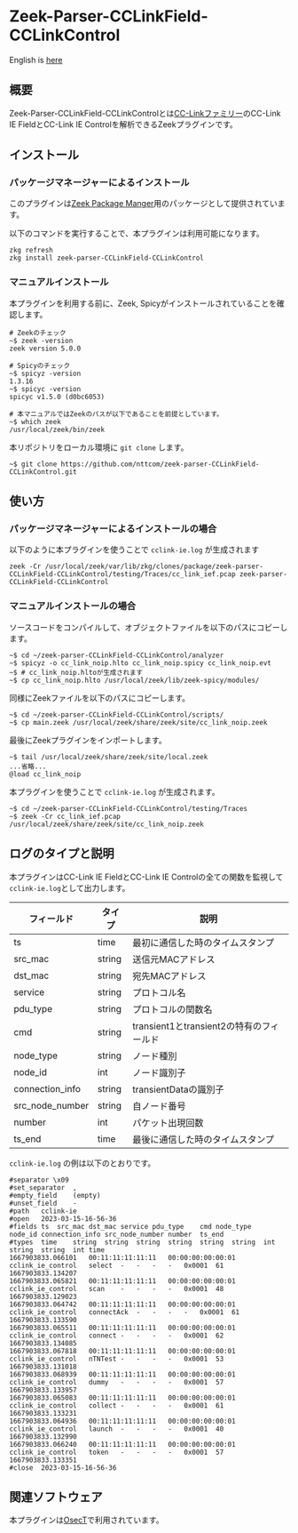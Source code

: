 # Zeek-Parser-CCLinkField-CCLinkControl

English is [here](https://github.com/nttcom/zeek-parser-CCLinkField-CCLinkControl/blob/main/README_en.md)

## 概要

Zeek-Parser-CCLinkField-CCLinkControlとは[CC-Linkファミリー](https://www.cc-link.org/ja/cclink/index.html)のCC-Link IE FieldとCC-Link IE Controlを解析できるZeekプラグインです。

## インストール

### パッケージマネージャーによるインストール

このプラグインは[Zeek Package Manger](https://docs.zeek.org/projects/package-manager/en/stable/index.html)用のパッケージとして提供されています。

以下のコマンドを実行することで、本プラグインは利用可能になります。
```
zkg refresh
zkg install zeek-parser-CCLinkField-CCLinkControl
```

### マニュアルインストール

本プラグインを利用する前に、Zeek, Spicyがインストールされていることを確認します。

```
# Zeekのチェック
~$ zeek -version
zeek version 5.0.0

# Spicyのチェック
~$ spicyz -version
1.3.16
~$ spicyc -version
spicyc v1.5.0 (d0bc6053)

# 本マニュアルではZeekのパスが以下であることを前提としています。
~$ which zeek
/usr/local/zeek/bin/zeek
```

本リポジトリをローカル環境に `git clone` します。

```
~$ git clone https://github.com/nttcom/zeek-parser-CCLinkField-CCLinkControl.git
```

## 使い方

### パッケージマネージャーによるインストールの場合

以下のように本プラグインを使うことで `cclink-ie.log` が生成されます

```
zeek -Cr /usr/local/zeek/var/lib/zkg/clones/package/zeek-parser-CCLinkField-CCLinkControl/testing/Traces/cc_link_ief.pcap zeek-parser-CCLinkField-CCLinkControl
```

### マニュアルインストールの場合

ソースコードをコンパイルして、オブジェクトファイルを以下のパスにコピーします。

```
~$ cd ~/zeek-parser-CCLinkField-CCLinkControl/analyzer
~$ spicyz -o cc_link_noip.hlto cc_link_noip.spicy cc_link_noip.evt
~$ # cc_link_noip.hltoが生成されます
~$ cp cc_link_noip.hlto /usr/local/zeek/lib/zeek-spicy/modules/
```

同様にZeekファイルを以下のパスにコピーします。

```
~$ cd ~/zeek-parser-CCLinkField-CCLinkControl/scripts/
~$ cp main.zeek /usr/local/zeek/share/zeek/site/cc_link_noip.zeek
```

最後にZeekプラグインをインポートします。

```
~$ tail /usr/local/zeek/share/zeek/site/local.zeek
...省略...
@load cc_link_noip
```

本プラグインを使うことで `cclink-ie.log` が生成されます。

```
~$ cd ~/zeek-parser-CCLinkField-CCLinkControl/testing/Traces
~$ zeek -Cr cc_link_ief.pcap /usr/local/zeek/share/zeek/site/cc_link_noip.zeek
```

## ログのタイプと説明

本プラグインはCC-Link IE FieldとCC-Link IE Controlの全ての関数を監視して`cclink-ie.log`として出力します。

| フィールド | タイプ | 説明 |
| --- | --- | --- |
| ts | time | 最初に通信した時のタイムスタンプ |
| src_mac | string | 送信元MACアドレス |
| dst_mac | string | 宛先MACアドレス |
| service | string | プロトコル名 |
| pdu_type | string | プロトコルの関数名 |
| cmd | string | transient1とtransient2の特有のフィールド |
| node_type | string | ノード種別 |
| node_id | int | ノード識別子 |
| connection_info | string | transientDataの識別子 |
| src_node_number | string | 自ノード番号 |
| number | int | パケット出現回数 |
| ts_end | time | 最後に通信した時のタイムスタンプ |

`cclink-ie.log` の例は以下のとおりです。

```
#separator \x09
#set_separator	,
#empty_field	(empty)
#unset_field	-
#path	cclink-ie
#open	2023-03-15-16-56-36
#fields	ts	src_mac	dst_mac	service	pdu_type	cmd	node_type	node_id	connection_info	src_node_number	number	ts_end
#types	time	string	string	string	string	string	string	int	string	string	int	time
1667903833.066101	00:11:11:11:11:11	00:00:00:00:00:01	cclink_ie_control	select	-	-	-	-	0x0001	61	1667903833.134207
1667903833.065821	00:11:11:11:11:11	00:00:00:00:00:01	cclink_ie_control	scan	-	-	-	-	0x0001	48	1667903833.129023
1667903833.064742	00:11:11:11:11:11	00:00:00:00:00:01	cclink_ie_control	connectAck	-	-	-	-	0x0001	61	1667903833.133590
1667903833.065511	00:11:11:11:11:11	00:00:00:00:00:01	cclink_ie_control	connect	-	-	-	-	0x0001	62	1667903833.134085
1667903833.067818	00:11:11:11:11:11	00:00:00:00:00:01	cclink_ie_control	nTNTest	-	-	-	-	0x0001	53	1667903833.131018
1667903833.068939	00:11:11:11:11:11	00:00:00:00:00:01	cclink_ie_control	dummy	-	-	-	-	0x0001	57	1667903833.133957
1667903833.065083	00:11:11:11:11:11	00:00:00:00:00:01	cclink_ie_control	collect	-	-	-	-	0x0001	61	1667903833.133231
1667903833.064936	00:11:11:11:11:11	00:00:00:00:00:01	cclink_ie_control	launch	-	-	-	-	0x0001	40	1667903833.132990
1667903833.066240	00:11:11:11:11:11	00:00:00:00:00:01	cclink_ie_control	token	-	-	-	-	0x0001	57	1667903833.133351
#close	2023-03-15-16-56-36
```

## 関連ソフトウェア

本プラグインは[OsecT](https://github.com/nttcom/OsecT)で利用されています。
